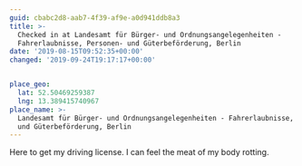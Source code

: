 ```yaml
---
guid: cbabc2d8-aab7-4f39-af9e-a0d941ddb8a3
title: >-
  Checked in at Landesamt für Bürger- und Ordnungsangelegenheiten -
  Fahrerlaubnisse, Personen- und Güterbeförderung, Berlin
date: '2019-08-15T09:52:35+00:00'
changed: '2019-09-24T19:17:17+00:00'


place_geo:
  lat: 52.50469259387
  lng: 13.389415740967
place_name: >-
  Landesamt für Bürger- und Ordnungsangelegenheiten - Fahrerlaubnisse, Personen-
  und Güterbeförderung, Berlin
---
```


Here to get my driving license. I can feel the meat of my body rotting. 
